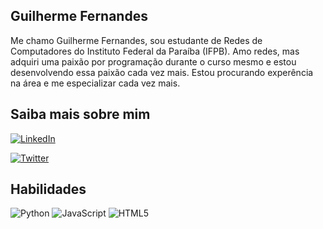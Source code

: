 ## **Guilherme Fernandes**

Me chamo Guilherme Fernandes, sou estudante de Redes de Computadores do Instituto Federal da Paraíba (IFPB). Amo redes, mas adquiri uma paixão por programação durante o curso mesmo e estou desenvolvendo essa paixão cada vez mais. Estou procurando experência na área e me especializar cada vez mais.

## **Saiba mais sobre mim**

[![LinkedIn](https://img.shields.io/badge/LinkedIn-000?style=for-the-badge&logo=linkedin&logoColor=0E76A8)](https://www.linkedin.com/in/guilherme-fernandes-8b741a229/)

[![Twitter](https://img.shields.io/badge/Twitter-000?style=for-the-badge&logo=twitter)](https://twitter.com/Anzaziel02)

## **Habilidades**

![Python](https://img.shields.io/badge/Python-000?style=for-the-badge&logo=python)
![JavaScript](https://img.shields.io/badge/JavaScript-000?style=for-the-badge&logo=javascript)
![HTML5](https://img.shields.io/badge/HTML5-000?style=for-the-badge&logo=html5)
